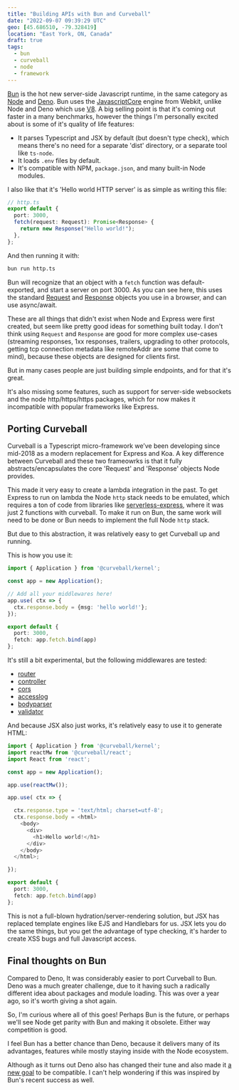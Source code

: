 ```yaml
---
title: "Building APIs with Bun and Curveball"
date: "2022-09-07 09:39:29 UTC"
geo: [45.686510, -79.328419]
location: "East York, ON, Canada"
draft: true
tags:
  - bun
  - curveball
  - node
  - framework
---
```


[Bun][1] is the hot new server-side Javascript runtime, in the same category
as [Node][2] and [Deno][3]. Bun uses the [JavascriptCore][4] engine from
Webkit, unlike Node and Deno which use [V8][5]. A big selling point is that
it's coming out faster in a many benchmarks, however the things I'm personally
excited about is some of it's quality of life features:

* It parses Typescript and JSX by default (but doesn't type check), which
  means there's no need for a separate 'dist' directory, or a separate tool
  like `ts-node`.
* It loads `.env` files by default.
* It's compatible with NPM, `package.json`, and many built-in Node modules.

I also like that it's 'Hello world HTTP server' is as simple as writing this
file:

```typescript
// http.ts
export default {
  port: 3000,
  fetch(request: Request): Promise<Response> {
    return new Response("Hello world!");
  },
};
```

And then running it with:

```sh
bun run http.ts
```

Bun will recognize that an object with a `fetch` function was default-exported,
and start a server on port 3000. As you can see here, this uses the standard
[Request][6] and [Response][7] objects you use in a browser, and can use
async/await.

These are all things that didn't exist when Node and Express were first
created, but seem like pretty good ideas for something built today. I don't think
using `Request` and `Response` are good for more complex use-cases (streaming
responses, 1xx responses, trailers, upgrading to other protocols, getting tcp
connection metadata like remoteAddr are some that come to mind),
because these objects are designed for clients first.

But in many cases people are just building simple endpoints, and for that it's
great.

It's also missing some features, such as support for server-side websockets and
the node http/https/https packages, which for now makes it incompatible with
popular frameworks like Express.


Porting Curveball
-----------------

Curveball is a Typescript micro-framework we’ve been developing since mid-2018
as a modern replacement for Express and Koa. A key difference between Curveball
and these two frameowrks is that it fully abstracts/encapsulates the core
'Request' and 'Response' objects Node provides.

This made it very easy to create a lambda integration in the past. To get
Express to run on lambda the Node `http` stack needs to be emulated, which
requires a ton of code from libraries like [serverless-express][8], where
it was just 2 functions with curveball. To make it run on Bun, the same work
will need to be done or Bun needs to implement the full Node `http` stack.

But due to this abstraction, it was relatively easy to get Curveball up and
running.

This is how you use it:

```typescript
import { Application } from '@curveball/kernel';

const app = new Application();

// Add all your middlewares here!
app.use( ctx => {
  ctx.response.body = {msg: 'hello world!'}; 
});

export default {
  port: 3000,
  fetch: app.fetch.bind(app)
};
```

It's still a bit experimental, but the following middlewares are tested:

* [router](https://github.com/curveball/router)
* [controller](https://github.com/curveball/controller)
* [cors](https://github.com/curveball/cors)
* [accesslog](https://github.com/curveball/accesslog)
* [bodyparser](https://github.com/curveball/bodyparser)
* [validator](https://github.com/curveball/validator)

And because JSX also just works, it's relatively easy to use it to generate
HTML:

```typescript
import { Application } from '@curveball/kernel';
import reactMw from '@curveball/react';
import React from 'react';

const app = new Application();

app.use(reactMw());

app.use( ctx => {

  ctx.response.type = 'text/html; charset=utf-8';
  ctx.response.body = <html>
    <body>
      <div>
        <h1>Hello world!</h1>
      </div>
    </body>
  </html>;

});

export default {
  port: 3000,
  fetch: app.fetch.bind(app)
};
```

This is not a full-blown hydration/server-rendering solution, but JSX has
replaced template engines like EJS and Handlebars for us. JSX lets you do
the same things, but you get the advantage of type checking, it's harder
to create XSS bugs and full Javascript access.

Final thoughts on Bun
---------------------

Compared to Deno, It was considerably easier to port Curveball to Bun.
Deno was a much greater challenge, due to it having such a radically
different idea about packages and module loading. This was over a year
ago, so it's worth giving a shot again.

So, I'm curious where all of this goes! Perhaps Bun is the future, or
perhaps we'll see Node get parity with Bun and making it obsolete. Either
way competition is good.

I feel Bun has a better chance than Deno, because it delivers many of
its advantages, features while mostly staying inside with the Node
ecosystem.

Although as it turns out Deno also has changed their tune and also made
it [a new goal][9] to be compatible. I can't help wondering if this was
inspired by Bun's recent success as well.

[1]: https://bun.sh/
[2]: https://nodejs.org/
[3]: https://deno.land/
[4]: https://github.com/WebKit/WebKit/tree/main/Source/JavaScriptCore
[5]: https://v8.dev/
[6]: https://developer.mozilla.org/en-US/docs/Web/API/Request
[7]: https://developer.mozilla.org/en-US/docs/Web/API/Response
[8]: https://curveballjs.org/ 
[7]: https://github.com/curveball/aws-lambda
[8]: https://github.com/vendia/serverless-express
[9]: https://deno.com/blog/changes
